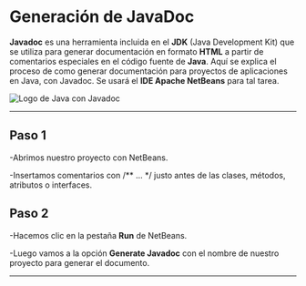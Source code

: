 # Generación de JavaDoc
**Javadoc** es una herramienta incluida en el **JDK** (Java Development Kit) que se utiliza para generar documentación en formato **HTML** a partir de comentarios especiales en el código fuente de **Java**. Aquí se explica el proceso de como generar documentación para proyectos de aplicaciones en Java, con Javadoc. Se usará el **IDE Apache NetBeans** para tal tarea.

![Logo de Java con Javadoc](https://lh5.googleusercontent.com/PLfEYBeI7eX5ht1Eubhyh5Tq4pZKHiOW49y_NfbEV6owINbD746k8t3ssaig7TE8N1B6zy6qd6HbgH1VMZmCMkVHa5qLj2Dd_EQE5qpR4EY1WnI9UKi7DCCC64pJZm779GmU2A9i)

---

## Paso 1
-Abrimos nuestro proyecto con NetBeans.

-Insertamos comentarios con /** ... */ justo antes de las clases, métodos, atributos o interfaces.

## Paso 2
-Hacemos clic en la pestaña **Run** de NetBeans.

-Luego vamos a la opción **Generate Javadoc** con el nombre de nuestro proyecto para generar el documento.

---

